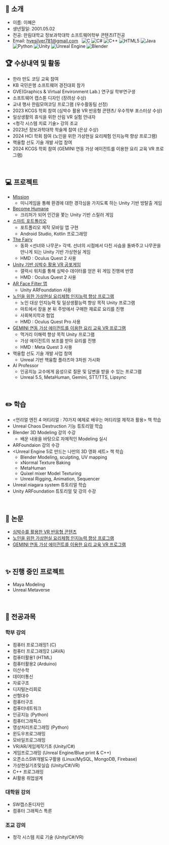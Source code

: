 ## 🙌 소개
- 이름: 이혜은
- 생년월일: 2001.05.02
- 전공: 한림대학교 정보과학대학 소프트웨어학부 콘텐츠IT전공
- Email: hyesilver781@gmail.com
  &nbsp;
  ![C](https://img.shields.io/badge/c-%2300599C.svg?style=for-the-badge&logo=c&logoColor=white)
  ![C#](https://img.shields.io/badge/c%23-%23239120.svg?style=for-the-badge&logo=csharp&logoColor=white)
  ![C++](https://img.shields.io/badge/c++-%2300599C.svg?style=for-the-badge&logo=c%2B%2B&logoColor=white)
  ![HTML5](https://img.shields.io/badge/html5-%23E34F26.svg?style=for-the-badge&logo=html5&logoColor=white)
  ![Java](https://img.shields.io/badge/java-%23ED8B00.svg?style=for-the-badge&logo=openjdk&logoColor=white)
  ![Python](https://img.shields.io/badge/python-3670A0?style=for-the-badge&logo=python&logoColor=ffdd54)
  ![Unity](https://img.shields.io/badge/unity-%23000000.svg?style=for-the-badge&logo=unity&logoColor=white)
  ![Unreal Engine](https://img.shields.io/badge/unrealengine-%23313131.svg?style=for-the-badge&logo=unrealengine&logoColor=white)
  ![Blender](https://img.shields.io/badge/blender-%23F5792A.svg?style=for-the-badge&logo=blender&logoColor=white)
&nbsp;

## :trophy: 수상내역 및 활동
- 한라 만도 코딩 교육 참여
- KB 국민은행 소프트웨어 경진대회 참가
- GVE(Graphics & Virtual Environment Lab.) 연구실 학부연구생
- 소프트웨어 캡스톤 디자인 (장려상 수상)
- 교내 행사 한림모여코딩 프로그램 (우수활동팀 선정)
- 2023 KCGS 학회 참여 (심박수 활용 VR 반응형 콘텐츠/ 우수학부 포스터상 수상)
- 일상생활의 휴식을 위한 산림 VR 실험 안내자
- <청각 시스템 치료 기술> 강의 조교
- 2023년 정보과학대학 학술제 참여 (은상 수상)
- 2024 HCI 학회 참여 (노인을 위한 가상현실 요리체험 인지능력 향상 프로그램)
- 핵융합 선도 기술 개발 사업 참여
- 2024 KCGS 학회 참여 (GEMINI 연동 가상 에이전트를 이용한 요리 교육 VR 프로그램)
  
&nbsp;

## :computer: 프로젝트
- [Mission](https://github.com/heeyapro/Mission)
  - 미니게임을 통해 환경에 대한 경각심을 가지도록 하는 Unity 기반 방탈출 게임
- [Become Humane](https://github.com/hyeeunS2/Become_Human)
  - 크리처가 되어 인간을 쫓는 Unity 기반 스릴러 게임
- [스마트 포트폴리오](https://github.com/hyeeunS2/SmartPortfolio)
  - 포트폴리오 제작 모바일 앱 구현
  - Android Studio, Kotlin 프로그래밍
- [The Fairy](https://github.com/hyeeunS2/Thefairy)
  - 동화 <선녀와 나무꾼> 각색. 선녀의 시점에서 다친 사슴을 돌봐주고 나무꾼을 만나게 되는 Unity 기반 가상현실 게임
  - HMD : Oculus Quest 2 사용
- [Unity 기반 심박수 활용 VR 공포게임](https://github.com/lbd0/HeartRate_WatchApp)
  - 갤럭시 워치를 통해 심박수 데이터를 얻은 뒤 게임 진행에 반영
  - HMD : Oculus Quest 2 사용
- [AR Face Filter 앱](https://github.com/hyeeunS2/ARFaceFilter)
  - Unity ARFoundation 사용
- [노인을 위한 가상현실 요리체험 인지능력 향상 프로그램](https://github.com/lbd0/2023_SeniorCooking)
  - 노인 대상 인지능력 및 일상생활능력 향상 목적 Unity 프로그램
  - 마트에서 장을 본 뒤 주방에서 구매한 재료로 요리를 진행
  - 사회복지학과 협업
  - HMD : Oculus Quest Pro 사용
- [GEMINI 연동 가상 에이전트를 이용한 요리 교육 VR 프로그램](https://github.com/lbd0/2024_KCGS)
  - 먹거리 이해력 향상 목적 Unity 프로그램
  - 가상 에이전트의 보조를 받아 요리를 진행
  - HMD : Meta Quest 3 사용
- 핵융합 선도 기술 개발 사업 참여
  - Unreal 기반 핵융합 플라즈마 3차원 가시화
- AI Professor
  - 인공지능 교수에게 음성으로 질문 및 답변을 받을 수 있는 프로그램
  - Unreal 5.5, MetaHuman, Gemini, STT/TTS, Lipsync
  
&nbsp;

## ✏️ 학습
- <언리얼 엔진 4 머티리얼 : 70가지 예제로 배우는 머티리얼 제작과 활용> 책 학습
- Unreal Chaos Destruction 기능 튜토리얼 학습
- Blender 3D Modeling 강의 수강
  - 배운 내용을 바탕으로 자체적인 Modeling 실시
- ARFoundaion 강의 수강
- <Unreal Engine 5로 만드는 나만의 3D 영화 세트> 책 학습
   - Blender Modeling, sculpting, UV mapping
   - xNormal Texture Baking
   - MetaHuman
   - Quixel mixer Model Texturing
   - Unreal Rigging, Animation, Sequencer
- Unreal niagara system 튜토리얼 학습
- Unity ARFoundation 튜토리얼 및 강의 수강
  
&nbsp;

## :page_facing_up: 논문
- [심박수를 활용한 VR 반응형 콘텐츠](https://www.dbpia.co.kr/journal/articleDetail?nodeId=NODE11492789)
- [노인을 위한 가상현실 요리체험 인지능력 향상 프로그램](https://www.dbpia.co.kr/journal/articleDetail?nodeId=NODE11714779)
- [GEMINI 연동 가상 에이전트를 이용한 요리 교육 VR 프로그램](https://www.dbpia.co.kr/journal/articleDetail?nodeId=NODE11866072)

 &nbsp;

## :sparkles: 진행 중인 프로젝트
- Maya Modeling
- Unreal Metaverse  

  
 &nbsp;
 
## 📖 전공과목
 ### 학부 강의
- 컴퓨터 프로그래밍1 (C)
- 컴퓨터 프로그래밍2 (JAVA)
- 컴퓨터활용1 (HTML)
- 컴퓨터활용2 (Arduino)
- 이산수학
- 데이터통신
- 자료구조
- 디지털논리회로
- 선형대수
- 컴퓨터구조
- 컴퓨터네트워크
- 인공지능 (Python)
- 컴퓨터그래픽스
- 영상처리프로그래밍 (Python)
- 윈도우프로그래밍
- 모바일프로그래밍
- VR/AR/게임제작기초 (Unity/C#)
- 게임프로그래밍 (Unreal Engine/Blue print & C++)
- 오픈소스SW개발도구활용 (Linux/MySQL, MongoDB, Firebase)
- 가상현실기초및실습 (Unity/C#/VR)
- C++ 프로그래밍
- AI활용 취업설계
### 대학원 강의
- SW캡스톤디자인
- 컴퓨터 그래픽스 특론
### 조교 강의
- 청각 시스템 치료 기술 (Unity/C#/VR)
